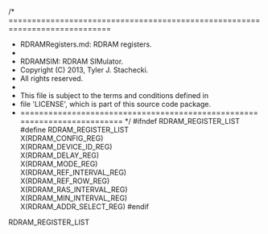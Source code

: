 /* ============================================================================
 *  RDRAMRegisters.md: RDRAM registers.
 *
 *  RDRAMSIM: RDRAM SIMulator.
 *  Copyright (C) 2013, Tyler J. Stachecki.
 *  All rights reserved.
 *
 *  This file is subject to the terms and conditions defined in
 *  file 'LICENSE', which is part of this source code package.
 * ========================================================================= */
#ifndef RDRAM_REGISTER_LIST
#define RDRAM_REGISTER_LIST \
  X(RDRAM_CONFIG_REG) \
  X(RDRAM_DEVICE_ID_REG) \
  X(RDRAM_DELAY_REG) \
  X(RDRAM_MODE_REG) \
  X(RDRAM_REF_INTERVAL_REG) \
  X(RDRAM_REF_ROW_REG) \
  X(RDRAM_RAS_INTERVAL_REG) \
  X(RDRAM_MIN_INTERVAL_REG) \
  X(RDRAM_ADDR_SELECT_REG)
#endif

RDRAM_REGISTER_LIST

